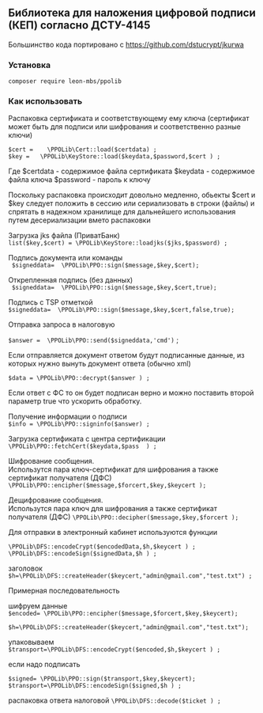 ## Библиотека  для наложения цифровой подписи  (КЕП)  согласно ДСТУ-4145

Большинство  кода  портировано с <https://github.com/dstucrypt/jkurwa>  

### Установка  


`composer require leon-mbs/ppolib`

### Как  использовать

   Распаковка сертификата и соответствующему  ему ключа (сертификат может  быть для  подписи или  шифрования и  соответственно разные  ключи)     
   ```
   $cert =    \PPOLib\Cert::load($certdata) ;  
   $key =   \PPOLib\KeyStore::load($keydata,$password,$cert ) ;
   ``` 
   Где
   $certdata - содержимое файла сертификата
   $keydata - содержимое файла ключа
   $password - пароль  к  ключу
   
   Поскольку  распаковка  происходит  довольно  медленно, обьекты     $cert и $key  следует 
   положить  в  сессию  или  сериализовать в  строки (файлы)  и спрятать в  надежном  хранилище 
   для дальнейшего использования путем  десериализации вмето распаковки
     
 
   
   Загрузка  jks файла (ПриватБанк)   
   `list($key,$cert) = \PPOLib\KeyStore::loadjks($jks,$password) ;`
   
 
   Подпись  документа  или  команды  
  ` $signeddata=  \PPOLib\PPO::sign($message,$key,$cert);`

   Открепленная  подпись (без данных)  
  ` $signeddata=  \PPOLib\PPO::sign($message,$key,$cert,true);`

   Подпись с  TSP отметкой  
   `$signeddata=  \PPOLib\PPO::sign($message,$key,$cert,false,true);`

   
   Отправка  запроса  в  налоговую
   
   `$answer =  \PPOLib\PPO::send($signeddata,'cmd')`  ;
   
   
   Если  отправляется  документ  ответом  будут  подписанные  данные, из  которых нужно вынуть документ ответа (обычно  xml)

   `$data = \PPOLib\PPO::decrypt($answer ) ;`
   
   Если ответ  с ФС то он  будет  подписан  верно  и можно поставить второй параметр  true что  ускорить  обработку.
   
   
   Получение информации о  подписи  
  `$info = \PPOLib\PPO::signinfo($answer) ;`
 
 
   Загрузка сертификата  с центра  сертификации  
   `\PPOLib\PPO::fetchCert($keydata,$pass  ) ;`
 
 
 
   Шифрование сообщения.  
   Использутся  пара  ключ-сертификат для  шифрования а  также  сертификат  получателя (ДФС)
   `\PPOLib\PPO::encipher($message,$forcert,$key,$keycert );`

   Дещифрование сообщения.  
     Использутся  пара  ключ  для  шифрования а  также  сертификат  получателя (ДФС)
   `\PPOLib\PPO::decipher($message,$key,$forcert );`
   
   
   Для отправки  в электронный кабинет  используются функции  
   
   `\PPOLib\DFS::encodeCrypt($encodedData,$h,$keycert ) ;`  
   `\PPOLib\DFS::encodeSign($signedData,$h ) ;`

   заголовок  
   `$h=\PPOLib\DFS::createHeader($keycert,"admin@gmail.com","test.txt") ;`  
   
   Примерная последовательность  

   шифруем данные  
   `$encoded= \PPOLib\PPO::encipher($message,$forcert,$key,$keycert);`

   `$h=\PPOLib\DFS::createHeader($keycert,"admin@gmail.com","test.txt");`

   упаковываем  
   `$transport=\PPOLib\DFS::encodeCrypt($encoded,$h,$keycert ) ;`

   если надо  подписать  
   ```
   $signed= \PPOLib\PPO::sign($transport,$key,$keycert);     
   $transport=\PPOLib\DFS::encodeSign($signed,$h ) ;
   ```
      
   распаковка  ответа налоговой
   `\PPOLib\DFS::decode($ticket ) ;`
      
   
   
   
